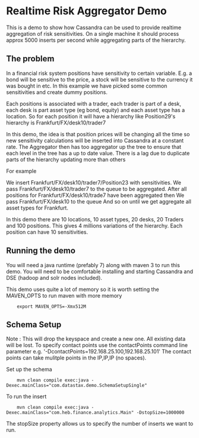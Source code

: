 # Realtime Risk Aggregator Demo

This is a demo to show how Cassandra can be used to provide realtime aggregation of risk sensitivities. On a single machine it should process approx 5000 inserts per second while aggregating parts of the hierarchy.

## The problem

In a financial risk system positions have sensitivity to certain variable. E.g. a bond will be sensitive to the price, a stock will be sensitive to the currency it was bought in etc.
In this example we have picked some common sensitivities and create dummy positions. 

Each positions is associated with a trader, each trader is part of a desk, each desk is part asset type (eg bond, equity) and each asset type has a location. So for each position it will have a hierarchy like Position29's hierarchy is Frankfurt/FX/desk10/trader7

In this demo, the idea is that position prices will be changing all the time so new sensitivity calculations will be inserted into Cassandra at a constant rate. The Aggregator then has too aggregator up the tree to ensure that each level in the tree has a up to date value. 
There is a lag due to duplicate parts of the hierarchy updating more than others

For example 

We insert Frankfurt/FX/desk10/trader7/Position23 with sensitivities. 
We pass Frankfurt/FX/desk10/trader7 to the queue to be aggregated. 
After all positions for Frankfurt/FX/desk10/trade7 have been aggregated then
We pass Frankfurt/FX/desk10 to the queue 
And so on until we get aggregate all asset types for Frankfurt.

In this demo there are 10 locations, 10 asset types, 20 desks, 20 Traders and 100 positions. This gives 4 millions variations of the hierarchy. Each position can have 10 sensitivities. 

## Running the demo 

You will need a java runtime (prefably 7) along with maven 3 to run this demo. You will need to be comfortable installing and starting Cassandra and DSE (hadoop and solr nodes included).

This demo uses quite a lot of memory so it is worth setting the MAVEN_OPTS to run maven with more memory

		export MAVEN_OPTS=-Xmx512M

## Schema Setup
Note : This will drop the keyspace and create a new one. All existing data will be lost. To specify contact points use the contactPoints command line parameter e.g. '-DcontactPoints=192.168.25.100,192.168.25.101' The contact points can take mulitple points in the IP,IP,IP (no spaces).

Set up the schema 

		mvn clean compile exec:java -Dexec.mainClass="com.datastax.demo.SchemaSetupSingle"
		
To run the insert

		mvn clean compile exec:java -Dexec.mainClass="com.heb.finance.analytics.Main" -DstopSize=1000000
		
The stopSize property allows us to specify the number of inserts we want to run. 